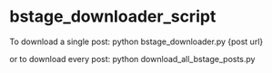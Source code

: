 # bstage_downloader_script

To download a single post:
python bstage_downloader.py {post url}

or to download every post:
python download_all_bstage_posts.py
